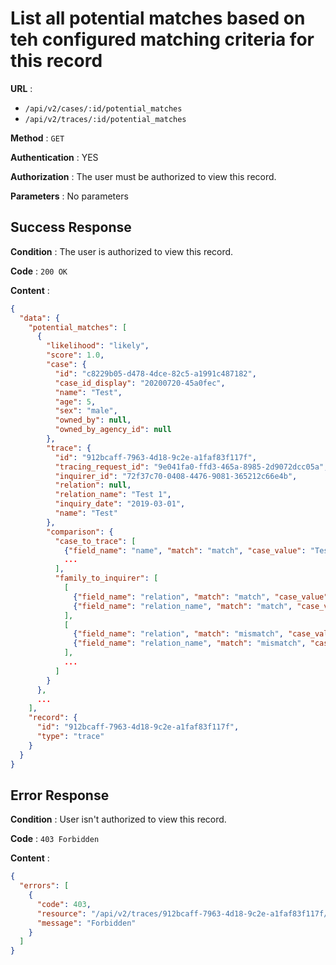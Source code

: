 # List all potential matches based on teh configured matching criteria for this record

**URL** :
 - `/api/v2/cases/:id/potential_matches`
 - `/api/v2/traces/:id/potential_matches`

**Method** : `GET`

**Authentication** : YES

**Authorization** : The user must be authorized to view this record.

**Parameters** : No parameters

## Success Response

**Condition** : The user is authorized to view this record.

**Code** : `200 OK`

**Content** :

```json
{
  "data": {
    "potential_matches": [
      {
        "likelihood": "likely",
        "score": 1.0,
        "case": {
          "id": "c8229b05-d478-4dce-82c5-a1991c487182",
          "case_id_display": "20200720-45a0fec",
          "name": "Test",
          "age": 5,
          "sex": "male",
          "owned_by": null,
          "owned_by_agency_id": null
        },
        "trace": {
          "id": "912bcaff-7963-4d18-9c2e-a1faf83f117f",
          "tracing_request_id": "9e041fa0-ffd3-465a-8985-2d9072dcc05a",
          "inquirer_id": "72f37c70-0408-4476-9081-365212c66e4b",
          "relation": null,
          "relation_name": "Test 1",
          "inquiry_date": "2019-03-01",
          "name": "Test"
        },
        "comparison": {
          "case_to_trace": [
            {"field_name": "name", "match": "match", "case_value": "Test", "trace_value": "Test"},
            ...
          ],
          "family_to_inquirer": [
            [
              {"field_name": "relation", "match": "match", "case_value": "father", "trace_value": "father"},
              {"field_name": "relation_name", "match": "match", "case_value": "Father's Name", "trace_value": "Father's Name"},
            ],
            [
              {"field_name": "relation", "match": "mismatch", "case_value": "mother", "trace_value": "father"},
              {"field_name": "relation_name", "match": "mismatch", "case_value": "Mother's Name", "trace_value": "Father's Name"},
            ],
            ...
          ]
        }
      },
      ...
    ],
    "record": {
      "id": "912bcaff-7963-4d18-9c2e-a1faf83f117f",
      "type": "trace"
    }
  }
}
```
## Error Response

**Condition** : User isn't authorized to view this record.

**Code** : `403 Forbidden`

**Content** :

```json
{
  "errors": [
    {
      "code": 403,
      "resource": "/api/v2/traces/912bcaff-7963-4d18-9c2e-a1faf83f117f/potential_matches",
      "message": "Forbidden"
    }
  ]
}
```
